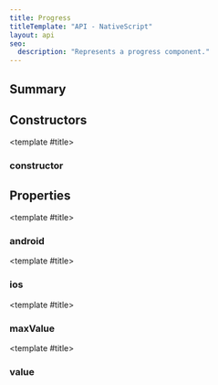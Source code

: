 ```yaml
---
title: Progress
titleTemplate: "API - NativeScript"
layout: api
seo:
  description: "Represents a progress component."
---
```


<!-- This page is auto generated, do not edit manually. -->
<!-- Run "yarn generate:api-docs" to regenerate -->

<script setup lang="ts">
  import { provide } from "vue";
  import API_DATA from "./Progress.data.json";
  
  provide('API_DATA', API_DATA);
</script>

<APIRefHierarchy v-once />

<APIRefComment commentBase64="eyJibG9ja1RhZ3MiOltdLCJtb2RpZmllclRhZ3MiOnt9LCJzdW1tYXJ5IjpbeyJraW5kIjoidGV4dCIsInRleHQiOiJSZXByZXNlbnRzIGEgcHJvZ3Jlc3MgY29tcG9uZW50LiJ9XX0=" v-once />

## <Heading ignore>Summary</Heading>

<APIRefSummary v-once />

## Constructors

<div class="">

<APIRef for="17129" v-once>

<template #title>

### constructor

</template>

</APIRef>

</div>

## Properties

<div class="">

<APIRef for="17131" v-once>

<template #title>

### android

</template>

</APIRef>

</div>

<div class="">

<APIRef for="17132" v-once>

<template #title>

### ios

</template>

</APIRef>

</div>

<div class="">

<APIRef for="17134" v-once>

<template #title>

### maxValue

</template>

</APIRef>

</div>

<div class="">

<APIRef for="17133" v-once>

<template #title>

### value

</template>

</APIRef>

</div>

